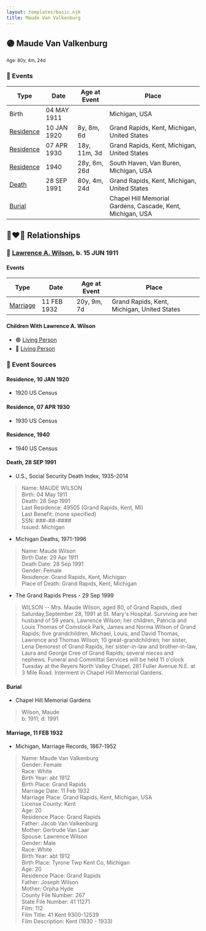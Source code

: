```yaml
---
layout: templates/basic.njk
title: Maude Van Valkenburg
---
```

## 🟣 Maude Van Valkenburg
<small>Age: 80y, 4m, 24d</small>

### 📆 Events

Type | Date | Age at Event | Place
------ | ------ | ------ | ------
Birth | 04 MAY 1911 |  | Michigan, USA
[Residence](#event-event-0) | 10 JAN 1920 | 8y, 8m, 6d | Grand Rapids, Kent, Michigan, United States
[Residence](#event-event-1) | 07 APR 1930 | 18y, 11m, 3d | Grand Rapids, Kent, Michigan, United States
[Residence](#event-event-2) | 1940 | 28y, 6m, 26d | South Haven, Van Buren, Michigan, USA
[Death](#event-event-7) | 28 SEP 1991 | 80y, 4m, 24d | Grand Rapids, Kent, Michigan, United States
[Burial](#event-event-8) |  |  | Chapel Hill Memorial Gardens, Cascade, Kent, Michigan, USA

## 👩‍❤️‍👨 Relationships

### 🔵 [Lawrence A. Wilson](/people/8/86477632), b. 15 JUN 1911

#### Events

Type | Date | Age at Event | Place
------ | ------ | ------ | ------
[Marriage](#event-family-0-event-0) | 11 FEB 1932 | 20y, 9m, 7d | Grand Rapids, Kent, Michigan, United States
#### Children With Lawrence A. Wilson
* 🟣 [Living Person](/people/1/19809296)
* 🔵 [Living Person](/people/4/44847084)
### 📰 Event Sources

#### <a id="event-event-0"></a> Residence, 10 JAN 1920
* 1920 US Census

#### <a id="event-event-1"></a> Residence, 07 APR 1930
* 1930 US Census

#### <a id="event-event-2"></a> Residence, 1940
* 1940 US Census

#### <a id="event-event-7"></a> Death, 28 SEP 1991
* U.S., Social Security Death Index, 1935-2014
>   
  > Name: MAUDE WILSON  
  > Birth: 04 May 1911  
  > Death: 28 Sep 1991  
  > Last Residence: 49505 (Grand Rapids, Kent, MI)  
  > Last Benefit: (none specified)  
  > SSN: ###-##-####  
  > Issued: Michigan
* Michigan Deaths, 1971-1996
>   
  > Name:  Maude Wilson  
  > Birth Date: 29 Apr 1911  
  > Death Date: 28 Sep 1991  
  > Gender: Female  
  > Residence: Grand Rapids, Kent, Michigan  
  > Place of Death: Grand Rapids, Kent, Michigan
* The Grand Rapids Press  - 29 Sep 1999
>   
  > WILSON -- Mrs. Maude Wilson, aged 80, of Grand Rapids, died Saturday,September 28, 1991 at St. Mary's Hospital. Surviving are her husband of 59 years, Lawrence Wilson; her children, Patricia and Louis Thomas of Comstock Park, James and Norma Wilson of Grand Rapids; five grandchildren, Michael, Louis, and David Thomas, Lawrence and Thomas Wilson; 10 great-grandchildren; her sister, Lena Demorest of Grand Rapids, her sister-in-law and brother-in-law, Laura and George Cree of Grand Rapids; several nieces and nephews. Funeral and Committal Services will be held 11 o'clock Tuesday at the Reyers North Valley Chapel, 281 Fuller Avenue N.E. at 3 Mile Road. Interment in Chapel Hill Memorial Gardens.

#### <a id="event-event-8"></a> Burial
* Chapel Hill Memorial Gardens
>   
  > Wilson, Maude  
  > b: 1911; d: 1991

#### <a id="event-family-0-event-0"></a> Marriage, 11 FEB 1932
* Michigan, Marriage Records, 1867-1952
>   
  > Name: Maude Van Valkenburg  
  > Gender: Female  
  > Race: White  
  > Birth Year: abt 1912  
  > Birth Place: Grand Rapids  
  > Marriage Date: 11 Feb 1932  
  > Marriage Place: Grand Rapids, Kent, Michigan, USA  
  > License County: Kent  
  > Age: 20  
  > Residence Place: Grand Rapids  
  > Father: Jacob Van Valkenburg  
  > Mother: Gertrude Van Laar  
  > Spouse: Lawrence Wilson  
  > Gender: Male  
  > Race: White  
  > Birth Year: abt 1912  
  > Birth Place: Tyrone Twp Kent Co, Michigan  
  > Age: 20  
  > Residence Place: Grand Rapids  
  > Father: Joseph Wilson  
  > Mother: Orpha Hyde  
  > County File Number: 267  
  > State File Number: 41 11271  
  > Film: 112  
  > Film Title: 41 Kent 9300-12539  
  > Film Description: Kent (1930 - 1933)
